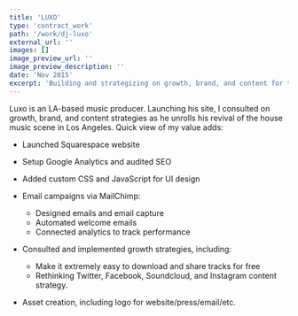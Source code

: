 ```yaml
---
title: 'LUXO'
type: 'contract_work'
path: '/work/dj-luxo'
external_url: ''
images: []
image_preview_url: ''
image_preview_description: ''
date: 'Nov 2015'
excerpt: 'Building and strategizing on growth, brand, and content for the LA-based music producer.'
---
```


Luxo is an LA-based music producer. Launching his site, I consulted on growth, brand, and content strategies as he unrolls his revival of the house music scene in Los Angeles. Quick view of my value adds:

- Launched Squarespace website
- Setup Google Analytics and audited SEO
- Added custom CSS and JavaScript for UI design

- Email campaigns via MailChimp:

  - Designed emails and email capture
  - Automated welcome emails
  - Connected analytics to track performance

- Consulted and implemented growth strategies, including:

  - Make it extremely easy to download and share tracks for free
  - Rethinking Twitter, Facebook, Soundcloud, and Instagram content strategy.

- Asset creation, including logo for website/press/email/etc.
